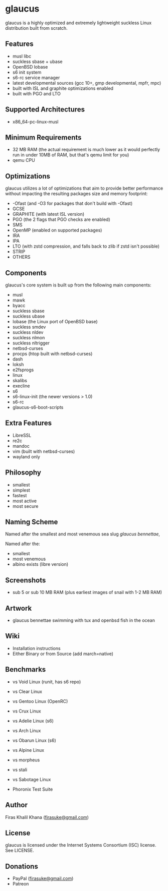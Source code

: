 # glaucus
glaucus is a highly optimized and extremely lightweight suckless Linux distribution built from scratch.

## Features
* musl libc
* suckless sbase + ubase
* OpenBSD lobase
* s6 init system
* s6-rc service manager
* latest developmental sources (gcc 10+, gmp developmental, mpfr, mpc)
* built with ISL and graphite optimizations enabled
* built with PGO and LTO

## Supported Architectures
* x86_64-pc-linux-musl

## Minimum Requirements
* 32 MB RAM (the actual requirement is much lower as it would perfectly run in under 10MB of RAM, but that's qemu limit for you)
* qemu CPU

## Optimizations
glaucus utilizes a lot of optimizations that aim to provide better performance without impacting the resulting packages size and memory footprint:

* -Ofast (and -O3 for packages that don't build with -Ofast)
* GCSE
* GRAPHITE (with latest ISL version)
* PGO (the 2 flags that PGO checks are enabled)
* SMS
* OpenMP (enabled on supported packages)
* IRA
* IPA
* LTO (with zstd compression, and falls back to zlib if zstd isn't possible)
* STRIP
* OTHERS

## Components
glaucus's core system is built up from the following main components:

* musl
* mawk
* byacc
* suckless sbase
* suckless ubase 
* lobase (the Linux port of OpenBSD base)
* suckless smdev
* suckless nldev
* suckless nlmon
* suckless nltrigger
* netbsd-curses
* procps (htop built with netbsd-curses)
* dash
* loksh
* e2fsprogs
* linux
* skalibs
* execline
* s6
* s6-linux-init (the newer versions > 1.0)
* s6-rc
* glaucus-s6-boot-scripts

## Extra Features
* LibreSSL
* re2c
* mandoc
* vim (built with netbsd-curses)
* wayland only

## Philosophy
* smallest
* simplest
* fastest
* most active
* most secure

## Naming Scheme
Named after the smallest and most venemous sea slug *glaucus bennettae*, 

Named after the:

* smallest
* most venemous
* albino exists (libre version)

## Screenshots
* sub 5 or sub 10 MB RAM (plus earliest images of snail with 1-2 MB RAM)

## Artwork
* glaucus bennettae swimming with tux and openbsd fish in the ocean

## Wiki
* Installation instructions
* Either Binary or from Source (add march=native)

## Benchmarks
* vs Void Linux (runit, has s6 repo)
* vs Clear Linux
* vs Gentoo Linux (OpenRC)
* vs Crux Linux
* vs Adelie Linux (s6)
* vs Arch Linux
* vs Obarun Linux (s6)
* vs Alpine Linux

* vs morpheus
* vs stali
* vs Sabotage Linux

* Phoronix Test Suite

## Author
Firas Khalil Khana (firasuke@gmail.com)

## License
glaucus is licensed under the Internet Systems Consortium (ISC) license. See LICENSE.

## Donations
* PayPal (firasuke@gmail.com)
* Patreon
